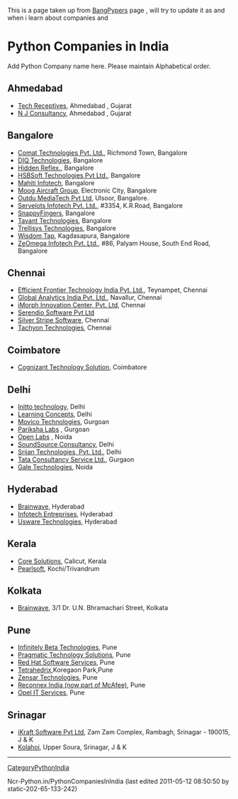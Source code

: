 This is a page taken up from [BangPypers](https://github.com/elena/python-wiki-replica/blob/main/events-local-groups/BangPypers) page , will try to update it as and when i learn about companies and 

Python Companies in India
=========================

Add Python Company name here. Please maintain Alphabetical order. 

Ahmedabad
---------

* [Tech Receptives](http://www.techreceptives.com), Ahmedabad , Gujarat
* [N J Consultancy](http://www.njconsultancy.com), Ahmedabad , Gujarat

Bangalore
---------

* [Comat Technologies Pvt. Ltd.](http://www.comat.com), Richmond Town, Bangalore
* [DIQ Technologies](http://www.diqtech.com/), Bangalore
* [Hidden Reflex.](http://www.hiddenreflex.com/), Bangalore
* [HSBSoft Technologies Pvt Ltd.](http://www.hsbsoft.com/), Bangalore
* [Mahiti Infotech](http://www.mahiti.org/), Bangalore
* [Moog Aircraft Group](http://www.moog.com), Electronic City, Bangalore
* [Outdu MediaTech Pvt Ltd](http://www.outdu.com), Ulsoor, Bangalore.
* [Servelots Infotech Pvt. Ltd.](http://www.servelots.com), #3354, K.R.Road, Bangalore
* [SnappyFingers](http://www.snappyfingers.com/), Bangalore
* [Tavant Technologies](http://www.tavant.com), Bangalore
* [Trellisys Technologies](http://www.trellisys.net), Bangalore
* [Wisdom Tap](http://www.wisdomtap.com/), Kagdasapura, Bangalore
* [ZeOmega Infotech Pvt. Ltd.](http://www.zeomega.com/), #86, Palyam House, South End Road, Bangalore

Chennai
-------

* [Efficient Frontier Technology India Pvt. Ltd.](http://www.efrontier.com/), Teynampet, Chennai
* [Global Analytics India Pvt. Ltd.](http://www.global-analytics.com/), Navallur, Chennai
* [iMorph Innovation Center, Pvt. Ltd](http://www.imorph.com/), Chennai
* [Serendio Software Pvt Ltd](http://www.serendio.com/)
* [Silver Stripe Software](http://www.silverstripesoftware.com), Chennai
* [Tachyon Technologies](http://tachyon.in), Chennai

Coimbatore
----------

* [Cognizant Technology Solution](http://www.cognizant.com), Coimbatore

Delhi
-----

* [Initto technology](http://www.initto.com), Delhi
* [Learning Concepts](http://www.learningconcepts.in), Delhi
* [Movico Technologies](http://www.movicotech.com/), Gurgoan
* [Pariksha Labs](http://www.parikshalabs.com) , Gurgoan
* [Open Labs](http://www.openlabs.co.in/) , Noida
* [SoundSource Consultancy](http://www.soundsource.in), Delhi
* [Srijan Technologies, Pvt. Ltd.](http://srijan.in), Delhi
* [Tata Consultancy Service Ltd.](http://www.tcs.com), Gurgaon
* [Gale Technologies](http://www.galetechnologies.com), Noida

Hyderabad
---------

* [Brainwave](http://www.brainwavelive.com/), Hyderabad
* [Infotech Entreprises](http://www.infotech-enterprises.com/), Hyderabad
* [Usware Technologies](http://uswaretech.com), Hyderabad

Kerala
------

* [Core Solutions](http://www.coresolutionsindia.com/), Calicut, Kerala
* [Pearlsoft](http://www.pearlsoft.in/), Kochi/Trivandrum

Kolkata
-------

* [Brainwave](http://www.brainwavelive.com/), 3/1 Dr. U.N. Bhramachari Street, Kolkata

Pune
----

* [Infinitely Beta Technologies](http://infinitelybeta.com), Pune
* [Pragmatic Technology Solutions](http://www.pragtech.co.in), Pune
* [Red Hat Software Services](http://www.rhss.redhat.com), Pune
* [Tetrahedrix](http://www.tetrahedrix.com/),Koregaon Park,Pune
* [Zensar Technologies](http://www.zensar.com), Pune
* [Reconnex India (now part of McAfee)](http://www.reconnex.net), Pune
* [Opel IT Services](http://www.opelitservices.com), Pune

Srinagar
--------

* [iKraft Software Pvt Ltd](http://ikraftsoft.com/), Zam Zam Complex, Rambagh, Srinagar - 190015, J & K
* [Kolahoi](http://kolahoi.com//), Upper Soura, Srinagar, J & K

---

[CategoryPythonIndia](https://github.com/elena/python-wiki-replica/blob/main/reference-international/CategoryPythonIndia) 

Ncr-Python.in/PythonCompaniesInIndia (last edited 2011-05-12 08:50:50 by static-202-65-133-242)
